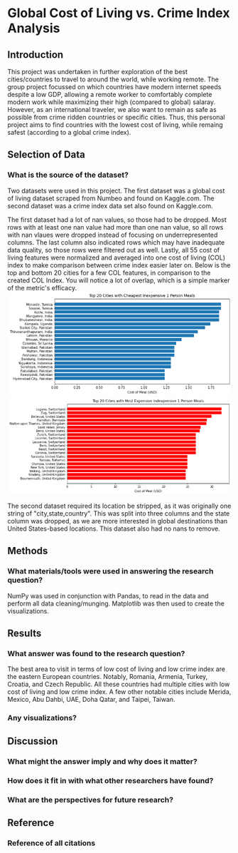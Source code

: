 # Global Cost of Living vs. Crime Index Analysis

## Introduction 
This project was undertaken in further exploration of the best cities/countries to travel to around the world, while working remote. The group project focussed on which countries have modern internet speeds despite a low GDP, allowing a remote worker to comfortably complete modern work while maximizing their high (compared to global) salaray. However, as an international traveler, we also want to remain as safe as possible from crime ridden countries or specific cities. Thus, this personal project aims to find countries with the lowest cost of living, while remaing safest (according to a global crime index).

## Selection of Data
### What is the source of the dataset?
Two datasets were used in this project. The first dataset was a global cost of living dataset scraped from Numbeo and found on Kaggle.com. The second dataset was a crime index data set also found on Kaggle.com.

The first dataset had a lot of nan values, so those had to be dropped. Most rows with at least one nan value had more than one nan value, so all rows with nan vlaues were dropped instead of focusing on underrepresented columns. The last column also indicated rows which may have inadequate data quality, so those rows were filtered out as well. Lastly, all 55 cost of living features were normalized and averaged into one cost of living (COL) index to make comparison between crime index easier later on. Below is the top and bottom 20 cities for a few COL features, in comparison to the created COL Index. You will notice a lot of overlap, which is a simple marker of the metric's efficacy.
  ![top20_cheap_1meal.png](https://github.com/burchcatwit/cost_of_living_vs_crime/blob/main/figs/top20_cheap_1meal.png)
![bot20_cheap_1meal.png](https://github.com/burchcatwit/cost_of_living_vs_crime/blob/main/figs/bot20_cheap_1meal.png)

The second dataset required its location be stripped, as it was originally one string of "city,state,country". This was split into three columns and the state column was dropped, as we are more interested in global destinations than United States-based locations. This dataset also had no nans to remove.

## Methods 
### What materials/tools were used in answering the research question?
NumPy was used in conjunction with Pandas, to read in the data and perform all data cleaning/munging. Matplotlib was then used to create the visualizations. 

## Results 
### What answer was found to the research question?
The best area to visit in terms of low cost of living and low crime index are the eastern European countries. Notably, Romania, Armenia, Turkey, Croatia, and Czech Republic. All these countries had multiple cities with low cost of living and low crime index. A few other notable cities include Merida, Mexico, Abu Dahbi, UAE, Doha Qatar, and Taipei, Taiwan.
### Any visualizations?

## Discussion 
### What might the answer imply and why does it matter?
### How does it fit in with what other researchers have found?
### What are the perspectives for future research?

## Reference 
### Reference of all citations
